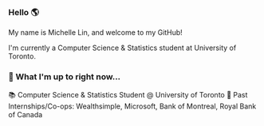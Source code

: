 ### Hello 🌎

<!--
**michelle-linn/michelle-linn** is a ✨ _special_ ✨ repository because its `README.md` (this file) appears on your GitHub profile.

Here are some ideas to get you started:
- 🔭 I’m currently working on ...
- 🌱 I’m currently learning ...
- 👯 I’m looking to collaborate on ...
- 🤔 I’m looking for help with ...
- 💬 Ask me about ...
- 📫 How to reach me: ...
- 😄 Pronouns: ...
- ⚡ Fun fact: ...
-->
My name is Michelle Lin, and welcome to my GitHub!

I'm currently a Computer Science & Statistics student at University of Toronto.

### 🚀 What I'm up to right now...
📚 Computer Science & Statistics Student @ University of Toronto
🏢 Past Internships/Co-ops: Wealthsimple, Microsoft, Bank of Montreal, Royal Bank of Canada
